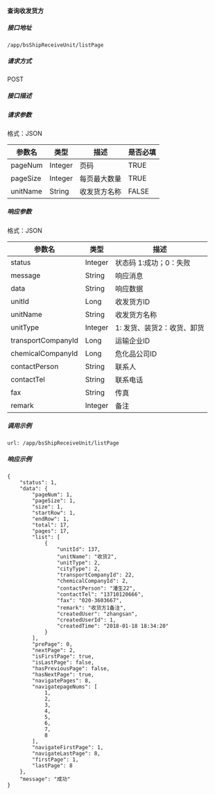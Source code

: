 #### 查询收发货方

##### 接口地址

```
/app/bsShipReceiveUnit/listPage
```

##### 请求方式

POST

##### 接口描述

##### 请求参数

格式：JSON

| 参数名 | 类型 | 描述 | 是否必填 |
| --- | --- | --- | --- |
|pageNum| Integer | 页码| TRUE |
| pageSize| Integer | 每页最大数量| TRUE |
| unitName| String | 收发货方名称| FALSE|

##### 响应参数

格式：JSON

| 参数名 | 类型 | 描述 |
| --- | --- | --- |
| status | Integer | 状态码 1:成功；0：失败 |
| message | String | 响应消息 |
| data| String | 响应数据 |
| unitId| Long| 收发货方ID |
| unitName| String | 收发货方名称|
| unitType| Integer| 1:  发货、装货2：收货、卸货 |
| transportCompanyId| Long| 运输企业ID |
| chemicalCompanyId| Long| 危化品公司ID |
| contactPerson| String | 联系人 |
| contactTel| String | 联系电话 |
| fax| String | 传真 |
| remark| Integer| 备注 |


##### 调用示例

```
url: /app/bsShipReceiveUnit/listPage
```

##### 响应示例

```
{
    "status": 1,
    "data": {
        "pageNum": 1,
        "pageSize": 1,
        "size": 1,
        "startRow": 1,
        "endRow": 1,
        "total": 17,
        "pages": 17,
        "list": [
            {
                "unitId": 137,
                "unitName": "收货2",
                "unitType": 2,
                "cityType": 2,
                "transportCompanyId": 22,
                "chemicalCompanyId": 2,
                "contactPerson": "潘生22",
                "contactTel": "13710120666",
                "fax": "020-3603667",
                "remark": "收货方1备注",
                "createdUser": "zhangsan",
                "createdUserId": 1,
                "createdTime": "2018-01-18 18:34:20"
            }
        ],
        "prePage": 0,
        "nextPage": 2,
        "isFirstPage": true,
        "isLastPage": false,
        "hasPreviousPage": false,
        "hasNextPage": true,
        "navigatePages": 8,
        "navigatepageNums": [
            1,
            2,
            3,
            4,
            5,
            6,
            7,
            8
        ],
        "navigateFirstPage": 1,
        "navigateLastPage": 8,
        "firstPage": 1,
        "lastPage": 8
    },
    "message": "成功"
}
```